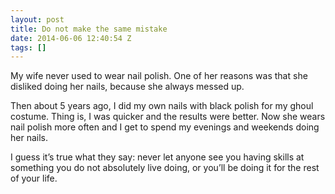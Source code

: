 ```yaml
---
layout: post
title: Do not make the same mistake
date: 2014-06-06 12:40:54 Z
tags: []
---
```

My wife never used to wear nail polish. One of her reasons was that she disliked doing her nails, because she always messed up.

Then about 5 years ago, I did my own nails with black polish for my ghoul costume. Thing is, I was quicker and the results were better. Now she wears nail polish more often and I get to spend my evenings and weekends doing her nails.

I guess it’s true what they say: never let anyone see you having skills at something you do not absolutely live doing, or you’ll be doing it for the rest of your life.
